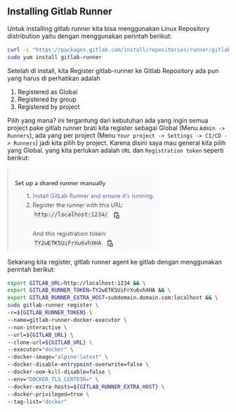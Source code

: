 ## Installing Gitlab Runner

Untuk installing gitlab runner kita bisa menggunakan Linux Repository distribution yaitu dengan menggunakan perintah berikut:

```bash
curl -L "https://packages.gitlab.com/install/repositories/runner/gitlab-runner/script.rpm.sh" | sudo bash && \
sudo yum install gitlab-runner
```

Setelah di install, kita Register gitlab-runner ke Gitlab Repository ada pun yang harus di perhatikan adalah

1. Registered as Global
2. Registered by group
3. Registered by project

Pilih yang mana? ini tergantung dari kebutuhan ada yang ingin semua project pake gitlab runner brati kita register sebagai Global (Menu `Admin -> Runners`), ada yang per project (Menu `Your project -> Settings -> CI/CD -> Runners`) jadi kita pilih by project. Karena disini saya mau general kita pilih yang Global. yang kita perlukan adalah `URL` dan `Registration token` seperti berikut:

![gitlab-runner-register](images/gitlab-runner/01-gitlab-runner-register.png)

Sekarang kita register, gitlab runner agent ke gitlab dengan menggunakan perintah berikut:

```bash
export GITLAB_URL=http://localhost:1234 && \
export GITLAB_RUNNER_TOKEN=TY2wETK5UiFrXu6vhXHA && \
export GITLAB_RUNNER_EXTRA_HOST=subdomain.domain.com:localhost && \
sudo gitlab-runner register \
-r=${GITLAB_RUNNER_TOKEN} \
--name=gitlab-runner-docker-executor \
--non-interactive \
--url=${GITLAB_URL} \
--clone-url=${GITLAB_URL} \
--executor="docker" \
--docker-image="alpine:latest" \
--docker-disable-entrypoint-overwrite=false \
--docker-oom-kill-disable=false \
--env="DOCKER_TLS_CERTDIR=" \
--docker-extra-hosts=${GITLAB_RUNNER_EXTRA_HOST} \
--docker-privileged=true \
--tag-list="docker"
```
